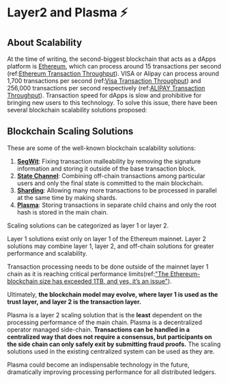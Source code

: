 # Layer2 and Plasma ⚡

## About Scalability

At the time of writing, the second-biggest blockchain that acts as a dApps platform is [Ethereum](https://www.ethereum.org/), which can process around 15 transactions per second \(ref:[Ethereum Transaction Throughput](https://www.coindesk.com/information/will-ethereum-scale)\). VISA or Alipay can process around 1,700 transactions per second \(ref:[Visa Transaction Throughput](https://hackernoon.com/the-blockchain-scalability-problem-the-race-for-visa-like-transaction-speed-5cce48f9d44)\) and 256,000 transactions per second respectively \(ref:[ALIPAY Transaction Throughput](https://www.barrons.com/articles/alibaba-records-25-3-billion-in-singles-day-sales-1510538618)\). Transaction speed for dApps is slow and prohibitive for bringing new users to this technology. To solve this issue, there have been several blockchain scalability solutions proposed:

## Blockchain Scaling Solutions

These are some of the well-known blockchain scalability solutions:

1. [**SegWit**](https://github.com/bitcoin/bips/blob/master/bip-0141.mediawiki): Fixing transaction malleability by removing the signature information and storing it outside of the base transaction block.
2. [**State Channel**](https://l4.ventures/papers/statechannels.pdf): Combining off-chain transactions among particular users and only the final state is committed to the main blockchain.
3. [**Sharding**](https://www.bubifans.com/ueditor/php/upload/file/20181015/1539597837236127.pdf): Allowing many more transactions to be processed in parallel at the same time by making shards.
4. [**Plasma**](https://plasma.io/plasma.pdf): Storing transactions in separate child chains and only the root hash is stored in the main chain.

Scaling solutions can be categorized as layer 1 or layer 2.

Layer 1 solutions exist only on layer 1 of the Ethereum mainnet. Layer 2 solutions may combine layer 1, layer 2, and off-chain solutions for greater performance and scalability.

Transaction processing needs to be done outside of the mainnet layer 1 chain as it is reaching critical performance limits\(ref:["The Ethereum-blockchain size has exceeded 1TB, and yes, it’s an issue"](https://hackernoon.com/the-ethereum-blockchain-size-has-exceeded-1tb-and-yes-its-an-issue-2b650b5f4f62)\).

Ultimately, **the blockchain model may evolve, where layer 1 is used as the trust layer, and layer 2 is the transaction layer.**

Plasma is a layer 2 scaling solution that is the **least** dependent on the processing performance of the main chain. Plasma is a decentralized operator managed side-chain. **Transactions can be handled in a centralized way that does not require a consensus, but participants on the side chain can only safely exit by submitting fraud proofs.** The scaling solutions used in the existing centralized system can be used as they are.

Plasma could become an indispensable technology in the future, dramatically improving processing performance for all distributed ledgers.

